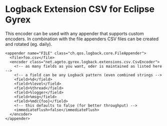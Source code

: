 Logback Extension CSV for Eclipse Gyrex
========================================

This encoder can be used with any appender that supports custom encoders. In combination with the
file appenders CSV files can be created and rotated (eg. daily).

	<appender name="FILE" class="ch.qos.logback.core.FileAppender"> 
	  <file>foo.csv</file>
	  <encoder class="net.ageto.gyrex.logback.extensions.csv.CsvEncoder">
		<!-- as many fields as you want, oder is maintained as listed here -->
		<!-- a field can be any Logback pattern (even combined strings -->
		<field>%d</field>
		<field>%level</field>
		<field>%thread</field>
		<field>%logger</field>
		<field>%msg</field>
		<field>%mdc{foo}</field>
	    <!-- this defaults to false (for better throughput) -->
		<immediateFlush>false</immediateFlush>
	  </encoder> 
	</appender>

